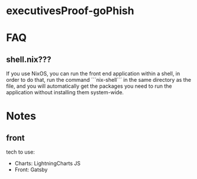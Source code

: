 # executivesProof-goPhish
# FAQ
## shell.nix???
If you use NixOS, you can run the front end application within a shell, in order to do that, run the command 
´´´nix-shell´´´
in the same directory as the file, and you will automatically get the packages you need to run the application without installing them system-wide.
# Notes
## front
tech to use:
* Charts: LightningCharts JS
* Front: Gatsby
